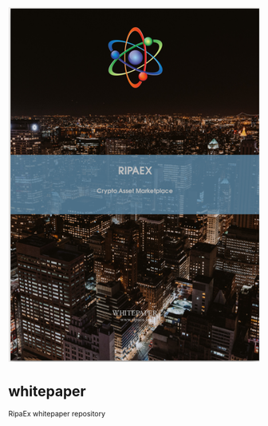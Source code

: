 <p align="center">
    <a href="" >
        <img border="0" alt="REWPFC" src="./RipaExWPFrontCover.png" />
    </a>
</p>

# whitepaper
RipaEx whitepaper repository
